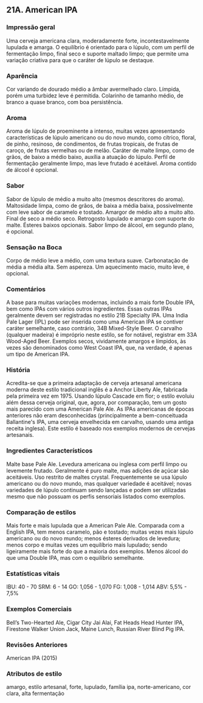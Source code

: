 ## 21A. American IPA

### Impressão geral

Uma cerveja americana clara, moderadamente forte, incontestavelmente lupulada e amarga. O equilíbrio é orientado para o lúpulo, com um perfil de fermentação limpo, final seco e suporte maltado limpo; que permite uma variação criativa para que o caráter de lúpulo se destaque.

### Aparência

Cor variando de dourado médio a âmbar avermelhado claro. Límpida, porém uma turbidez leve é permitida. Colarinho de tamanho médio, de branco a quase branco, com boa persistência.

### Aroma

Aroma de lúpulo de proeminente a intenso, muitas vezes apresentando características de lúpulo americano ou do novo mundo, como cítrico, floral, de pinho, resinoso, de condimentos, de frutas tropicais, de frutas de caroço, de frutas vermelhas ou de melão. Caráter de malte limpo, como de grãos, de baixo a médio baixo, auxília a atuação do lúpulo. Perfil de fermentação geralmente limpo, mas leve frutado é aceitável. Aroma contido de álcool é opcional.

### Sabor

Sabor de lúpulo de médio a muito alto (mesmos descritores do aroma). Maltosidade limpa, como de grãos, de baixa a média baixa, possivelmente com leve sabor de caramelo e tostado. Amargor de médio alto a muito alto. Final de seco a médio seco. Retrogosto lupulado e amargo com suporte do malte. Ésteres baixos opcionais. Sabor limpo de álcool, em segundo plano, é opcional.

### Sensação na Boca

Corpo de médio leve a médio, com uma textura suave. Carbonatação de média a média alta. Sem aspereza. Um aquecimento macio, muito leve, é opcional.

### Comentários

A base para muitas variações modernas, incluindo a mais forte Double IPA, bem como IPAs com vários outros ingredientes. Essas outras IPAs geralmente devem ser registradas no estilo 21B Specialty IPA. Uma India Pale Lager (IPL) pode ser inserida como uma American IPA se contiver caráter semelhante, caso contrário, 34B Mixed-Style Beer. O carvalho (qualquer madeira) é impróprio neste estilo, se for notável, registrar em 33A Wood-Aged Beer. Exemplos secos, vividamente amargos e límpidos, às vezes são denominados como West Coast IPA, que, na verdade, é apenas um tipo de American IPA.

### História

Acredita-se que a primeira adaptação de cerveja artesanal americana moderna deste estilo tradicional inglês é a Anchor Liberty Ale, fabricada pela primeira vez em 1975. Usando lúpulo Cascade em flor; o estilo evoluiu além dessa cerveja original, que, agora, por comparação, tem um gosto mais parecido com uma American Pale Ale. As IPAs americanas de épocas anteriores não eram desconhecidas (principalmente a bem-conceituada Ballantine's IPA, uma cerveja envelhecida em carvalho, usando uma antiga receita inglesa). Este estilo é baseado nos exemplos modernos de cervejas artesanais.

### Ingredientes Característicos

Malte base Pale Ale. Levedura americana ou inglesa com perfil limpo ou levemente frutado. Geralmente é puro malte, mas adições de açúcar são aceitáveis. Uso restrito de maltes crystal. Frequentemente se usa lúpulo americano ou do novo mundo, mas qualquer variedade é aceitável; novas variedades de lúpulo continuam sendo lançadas e podem ser utilizadas mesmo que não possuam os perfis sensoriais listados como exemplos.

### Comparação de estilos

Mais forte e mais lupulada que a American Pale Ale. Comparada com a English IPA, tem menos caramelo, pão e tostado; muitas vezes mais lúpulo americano ou do novo mundo; menos ésteres derivados de levedura; menos corpo e muitas vezes um equilíbrio mais lupulado; sendo ligeiramente mais forte do que a maioria dos exemplos. Menos álcool do que uma Double IPA, mas com o equilíbrio semelhante.

### Estatísticas vitais

IBU: 40 - 70
SRM: 6 - 14
GO: 1,056 - 1,070
FG: 1,008 - 1,014
ABV: 5,5% - 7,5%

### Exemplos Comerciais

Bell’s Two-Hearted Ale, Cigar City Jai Alai, Fat Heads Head Hunter IPA, Firestone Walker Union Jack, Maine Lunch, Russian River Blind Pig IPA.

### Revisões Anteriores

American IPA (2015)

### Atributos de estilo

amargo, estilo artesanal, forte, lupulado, família ipa, norte-americano, cor clara, alta fermentação
